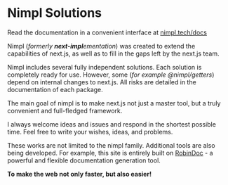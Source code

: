 [robin.title]: # "Introduction"

# Nimpl Solutions

<!---robin-->

Read the documentation in a convenient interface at [nimpl.tech/docs](https://nimpl.tech/docs)

<!---/robin-->

Nimpl (_formerly **next-impl**ementation_) was created to extend the capabilities of next.js, as well as to fill in the gaps left by the next.js team.

Nimpl includes several fully independent solutions. Each solution is completely ready for use. However, some (_for example @nimpl/getters_) depend on internal changes to next.js. All risks are detailed in the documentation of each package.

The main goal of nimpl is to make next.js not just a master tool, but a truly convenient and full-fledged framework.

I always welcome ideas and issues and respond in the shortest possible time. Feel free to write your wishes, ideas, and problems.

These works are not limited to the nimpl family. Additional tools are also being developed. For example, this site is entirely built on [RobinDoc](https://robindoc.com) - a powerful and flexible documentation generation tool.

**To make the web not only faster, but also easier!**
